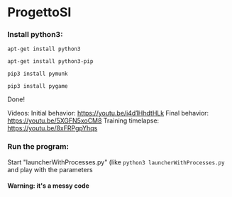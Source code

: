 # ProgettoSI

### Install python3:
`apt-get install python3`

`apt-get install python3-pip`

`pip3 install pymunk`

`pip3 install pygame`

Done!

Videos:
Initial behavior: https://youtu.be/i4d1HhdtHLk
Final behavior: https://youtu.be/5XGFN5xoCM8
Training timelapse: https://youtu.be/8xFRPgpYhqs

### Run the program:

Start "launcherWithProcesses.py" (like `python3 launcherWithProcesses.py` and play with the parameters 

#### Warning: it's a messy code
